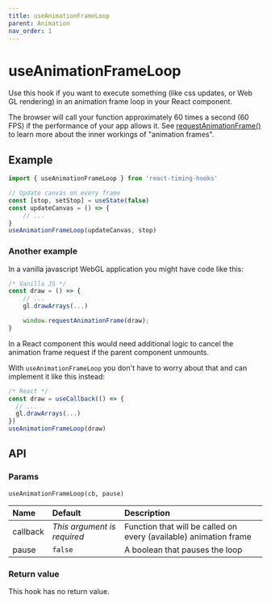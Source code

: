 ```yaml
---
title: useAnimationFrameLoop
parent: Animation
nav_order: 1
---
```


# useAnimationFrameLoop

Use this hook if you want to execute something (like css updates, or Web GL rendering) in an animation frame 
loop in your React component.

The browser will call your function approximately 60 times a second (60 FPS) if the performance of your app allows it.
See [requestAnimationFrame()](https://developer.mozilla.org/en-US/docs/Web/API/window/requestAnimationFrame) to learn 
more about the inner workings of "animation frames".

## Example

```javascript
import { useAnimationFrameLoop } from 'react-timing-hooks'

// Update canvas on every frame
const [stop, setStop] = useState(false)
const updateCanvas = () => { 
    // ... 
}
useAnimationFrameLoop(updateCanvas, stop)
```

### Another example

In a vanilla javascript WebGL application you might have code like this:

```javascript
/* Vanilla JS */
const draw = () => {
    // ...
    gl.drawArrays(...)

    window.requestAnimationFrame(draw);
}
```

In a React component this would need additional logic to cancel the animation frame request if the parent component unmounts.

With `useAnimationFrameLoop` you don't have to worry about that and can implement it like this instead:

```javascript
/* React */
const draw = useCallback(() => {
  // ...
  gl.drawArrays(...)
})
useAnimationFrameLoop(draw)
```

## API

### Params

`useAnimationFrameLoop(cb, pause)`

| Name             | Default                     | Description                     |
|:-----------------|:----------------------------|:--------------------------------|
| callback         | _This argument is required_ | Function that will be called on every (available) animation frame |
| pause             | `false`                    | A boolean that pauses the loop  |

### Return value

This hook has no return value.
